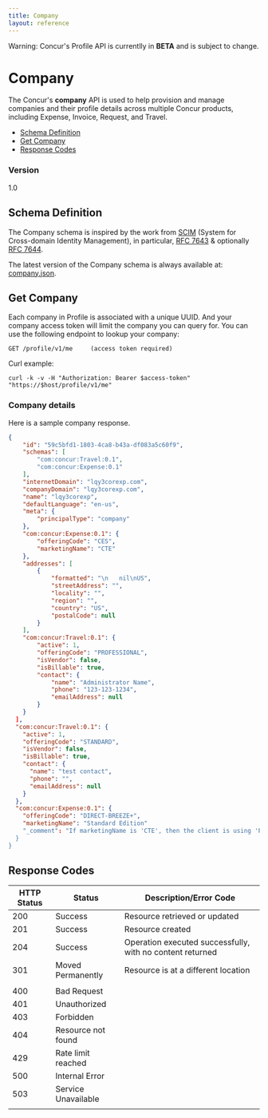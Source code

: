 ```yaml
---
title: Company
layout: reference
---
```


Warning: Concur's Profile API is currentlly in **BETA** and is subject to change.


# Company
The Concur's **company** API is used to help provision and manage companies and their profile details across multiple Concur products, including Expense, Invoice, Request, and Travel.

* [Schema Definition](#scim)
* [Get Company](#get)
* [Response Codes](#codes)

### Version
1.0

## <a name="scim"></a>Schema Definition

The Company schema is inspired by the work from [SCIM](https://tools.ietf.org/wg/scim/) (System for Cross-domain Identity Management), in particular, [RFC 7643](https://tools.ietf.org/html/rfc7643) & optionally [RFC 7644](https://tools.ietf.org/html/rfc7644).

The latest version of the Company schema is always available at: [company.json](company.json).

## <a name="get"></a>Get Company

Each company in Profile is associated with a unique UUID. And your company access token will limit the company you can query for. You can use the following endpoint to lookup your company:

    GET /profile/v1/me     (access token required)


Curl example:


    curl -k -v -H "Authorization: Bearer $access-token" "https://$host/profile/v1/me"

### Company details 

Here is a sample company response.

````json
{
    "id": "59c5bfd1-1803-4ca8-b43a-df083a5c60f9",
    "schemas": [
        "com:concur:Travel:0.1",
        "com:concur:Expense:0.1"
    ],
    "internetDomain": "lqy3corexp.com",
    "companyDomain": "lqy3corexp.com",
    "name": "lqy3corexp",
    "defaultLanguage": "en-us",
    "meta": {
        "principalType": "company"
    },
    "com:concur:Expense:0.1": {
        "offeringCode": "CES",
        "marketingName": "CTE"
    },
    "addresses": [
        {
            "formatted": "\n   nil\nUS",
            "streetAddress": "",
            "locality": "",
            "region": "",
            "country": "US",
            "postalCode": null
        }
    ],
    "com:concur:Travel:0.1": {
        "active": 1,
        "offeringCode": "PROFESSIONAL",
        "isVendor": false,
        "isBillable": true,
        "contact": {
            "name": "Administrator Name",
            "phone": "123-123-1234",
            "emailAddress": null
        }
    }
  ],
  "com:concur:Travel:0.1": {
    "active": 1,
    "offeringCode": "STANDARD",
    "isVendor": false,
    "isBillable": true,
    "contact": {
      "name": "test contact",
      "phone": "",
      "emailAddress": null
    }
  },
  "com:concur:Expense:0.1": {
    "offeringCode": "DIRECT-BREEZE+",
    "marketingName": "Standard Edition"  
    "_comment": "If marketingName is 'CTE', then the client is using 'Professional Edition'
  }
}
````

## <a name="codes"></a>Response Codes

|**HTTP Status**|**Status**|**Description/Error Code**|
|---------------|----------|---------------|
|200| Success | Resource retrieved or updated|
|201| Success | Resource created|
|204| Success | Operation executed successfully, with no content returned|
|301| Moved Permanently|Resource is at a different location|
||||
|400| Bad Request||
|401| Unauthorized||
|403| Forbidden||
|404| Resource not found|
|429| Rate limit reached||
|500| Internal Error||
|503| Service Unavailable||
||||
